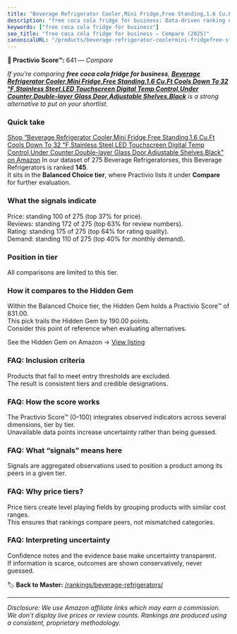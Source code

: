 ```yaml
---
title: "Beverage Refrigerator Cooler,Mini Fridge,Free Standing,1.6 Cu.Ft Cools Down To 32 ℉,Stainless Steel,LED Touchscreen Digital Temp Control,Under Counter,Double-layer Glass Door,Adjustable Shelves,Black"
description: "free coca cola fridge for business: Data-driven ranking using the Practivio Score™. Positioned by quality, value, demand, findability, momentum."
keywords: ["free coca cola fridge for business"]
seo_title: "free coca cola fridge for business — Compare (2025)"
canonicalURL: "/products/beverage-refrigerator-coolermini-fridgefree-standing16-cuft-cools-down-to-32-Fstainless-steelled-touchscreen-digital-temp-controlunder-counterdouble-layer-glass-dooradjustable-shelvesblack-B0DKFP94LC/"
---
```


**🛒 Practivio Score™:** 641 — _Compare_


*If you're comparing **free coca cola fridge for business**, **[Beverage Refrigerator Cooler,Mini Fridge,Free Standing,1.6 Cu.Ft Cools Down To 32 ℉,Stainless Steel,LED Touchscreen Digital Temp Control,Under Counter,Double-layer Glass Door,Adjustable Shelves,Black](https://www.amazon.com/dp/B0DKFP94LC?tag=practivio-20)** is a strong alternative to put on your shortlist.*
### Quick take
[Shop “Beverage Refrigerator Cooler,Mini Fridge,Free Standing,1.6 Cu.Ft Cools Down To 32 ℉,Stainless Steel,LED Touchscreen Digital Temp Control,Under Counter,Double-layer Glass Door,Adjustable Shelves,Black” on Amazon](https://www.amazon.com/dp/B0DKFP94LC?tag=practivio-20)
In our dataset of 275 Beverage Refrigeratorses, this Beverage Refrigerators is ranked **145**.  
It sits in the **Balanced Choice tier**, where Practivio lists it under **Compare** for further evaluation.

### What the signals indicate
Price: standing 100 of 275 (top 37% for price).  
Reviews: standing 172 of 275 (top 63% for review numbers).  
Rating: standing 175 of 275 (top 64% for rating quality).  
Demand: standing 110 of 275 (top 40% for monthly demand).

### Position in tier
All comparisons are limited to this tier.

### How it compares to the Hidden Gem
Within the Balanced Choice tier, the Hidden Gem holds a Practivio Score™ of 831.00.  
This pick trails the Hidden Gem by 190.00 points.  
Consider this point of reference when evaluating alternatives.  

See the Hidden Gem on Amazon → [View listing](https://www.amazon.com/dp/B0786TJC33?tag=practivio-20)

### FAQ: Inclusion criteria
Products that fail to meet entry thresholds are excluded.  
The result is consistent tiers and credible designations.

### FAQ: How the score works
The Practivio Score™ (0–100) integrates observed indicators across several dimensions, tier by tier.  
Unavailable data points increase uncertainty rather than being guessed.

### FAQ: What “signals” means here
Signals are aggregated observations used to position a product among its peers in a given tier.

### FAQ: Why price tiers?
Price tiers create level playing fields by grouping products with similar cost ranges.  
This ensures that rankings compare peers, not mismatched categories.

### FAQ: Interpreting uncertainty
Confidence notes and the evidence base make uncertainty transparent.  
If information is scarce, outcomes are shown conservatively, never guessed.

<!-- Missing template for Compare/CompareWithinPriceClass -->


🏷️ **Back to Master:** [/rankings/beverage-refrigerators/](/rankings/beverage-refrigerators/)

---
_Disclosure: We use Amazon affiliate links which may earn a commission. We don’t display live prices or review counts. Rankings are produced using a consistent, proprietary methodology._
